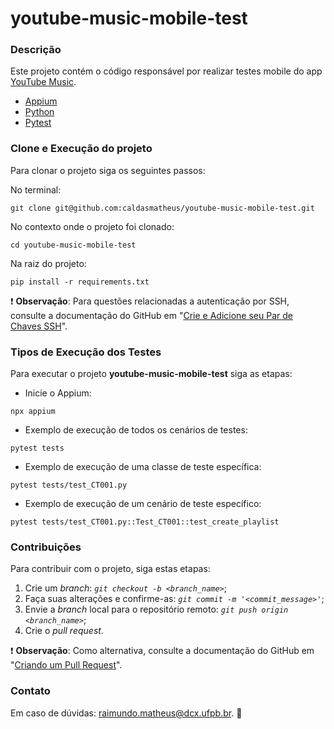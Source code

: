 # youtube-music-mobile-test

### Descrição

Este projeto contém o código responsável por realizar testes mobile do app [YouTube Music](https://play.google.com/store/apps/details?id=com.google.android.apps.youtube.music&hl=pt_BR&pli=1).

- [Appium](https://appium.io/docs/en/2.0/quickstart/install/)
- [Python](https://www.python.org/downloads/release/python-3120/)
- [Pytest](https://docs.pytest.org/en/stable/announce/release-8.3.2.html)

### Clone e Execução do projeto

Para clonar o projeto siga os seguintes passos:

No terminal:
```
git clone git@github.com:caldasmatheus/youtube-music-mobile-test.git
```

No contexto onde o projeto foi clonado:
```
cd youtube-music-mobile-test
```

Na raiz do projeto:
```
pip install -r requirements.txt
```

:exclamation: **Observação**: Para questões relacionadas a autenticação por SSH, consulte a documentação do GitHub em "[Crie e Adicione seu Par de Chaves SSH](https://docs.github.com/pt/authentication/connecting-to-github-with-ssh)".

### Tipos de Execução dos Testes

Para executar o projeto **youtube-music-mobile-test** siga as etapas:

* Inicie o Appium:

```
npx appium
```

* Exemplo de execução de todos os cenários de testes:

```
pytest tests
```

* Exemplo de execução de uma classe de teste específica:

```
pytest tests/test_CT001.py
```

* Exemplo de execução de um cenário de teste específico:

```
pytest tests/test_CT001.py::Test_CT001::test_create_playlist
```

### Contribuições

Para contribuir com o projeto, siga estas etapas:

1. Crie um *branch*: *`git checkout -b <branch_name>`*;
2. Faça suas alterações e confirme-as: *`git commit -m '<commit_message>'`*;
3. Envie a *branch* local para o repositório remoto: *`git push origin <branch_name>`*;
4. Crie o *pull request*.

:exclamation: **Observação**: Como alternativa, consulte a documentação do GitHub em "[Criando um Pull Request](https://docs.github.com/pt/pull-requests/collaborating-with-pull-requests/proposing-changes-to-your-work-with-pull-requests/creating-a-pull-request)".

### Contato

Em caso de dúvidas: <raimundo.matheus@dcx.ufpb.br>. :incoming_envelope:
